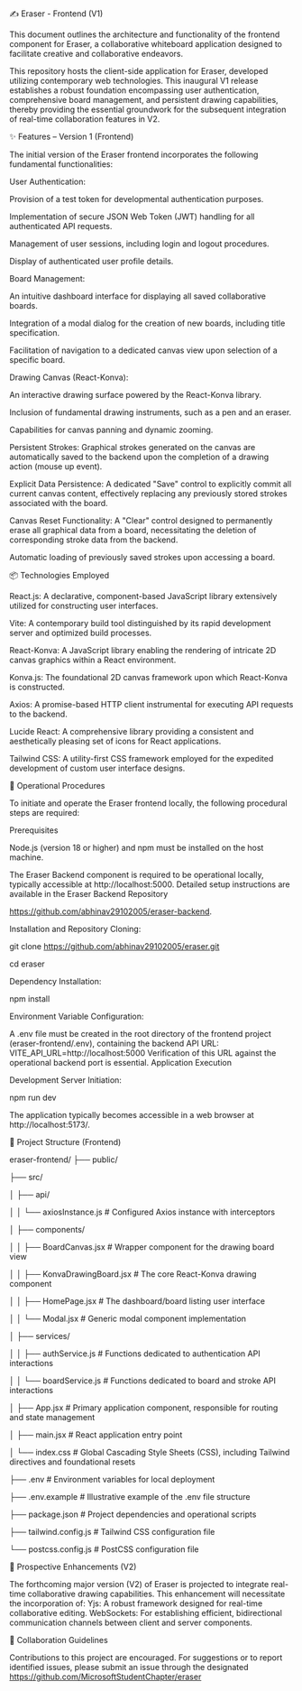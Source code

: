✍️ Eraser - Frontend (V1)


This document outlines the architecture and functionality of the frontend component for Eraser, a collaborative whiteboard application designed to facilitate creative and collaborative endeavors.

This repository hosts the client-side application for Eraser, developed utilizing contemporary web technologies. This inaugural V1 release establishes a robust foundation encompassing user authentication, comprehensive board management, and persistent drawing capabilities, thereby providing the essential groundwork for the subsequent integration of real-time collaboration features in V2.


✨ Features – Version 1 (Frontend)

The initial version of the Eraser frontend incorporates the following fundamental functionalities:



User Authentication:

Provision of a test token for developmental authentication purposes.

Implementation of secure JSON Web Token (JWT) handling for all authenticated API requests.

Management of user sessions, including login and logout procedures.

Display of authenticated user profile details.



Board Management:

An intuitive dashboard interface for displaying all saved collaborative boards.

Integration of a modal dialog for the creation of new boards, including title specification.

Facilitation of navigation to a dedicated canvas view upon selection of a specific board.

Drawing Canvas (React-Konva):

An interactive drawing surface powered by the React-Konva library.

Inclusion of fundamental drawing instruments, such as a pen and an eraser.

Capabilities for canvas panning and dynamic zooming.

Persistent Strokes: Graphical strokes generated on the canvas are automatically saved to the backend upon the completion of a drawing action (mouse up event).

Explicit Data Persistence: A dedicated "Save" control to explicitly commit all current canvas content, effectively replacing any previously stored strokes associated with the board.

Canvas Reset Functionality: A "Clear" control designed to permanently erase all graphical data from a board, necessitating the deletion of corresponding stroke data from the backend.

Automatic loading of previously saved strokes upon accessing a board.



📦 Technologies Employed

React.js: A declarative, component-based JavaScript library extensively utilized for constructing user interfaces.

Vite: A contemporary build tool distinguished by its rapid development server and optimized build processes.

React-Konva: A JavaScript library enabling the rendering of intricate 2D canvas graphics within a React environment.

Konva.js: The foundational 2D canvas framework upon which React-Konva is constructed.

Axios: A promise-based HTTP client instrumental for executing API requests to the backend.

Lucide React: A comprehensive library providing a consistent and aesthetically pleasing set of icons for React applications.

Tailwind CSS: A utility-first CSS framework employed for the expedited development of custom user interface designs.





🚀 Operational Procedures

To initiate and operate the Eraser frontend locally, the following procedural steps are required:



Prerequisites

Node.js (version 18 or higher) and npm must be installed on the host machine.



The Eraser Backend component is required to be operational locally, typically accessible at http://localhost:5000. Detailed setup instructions are available in the Eraser Backend Repository 

https://github.com/abhinav29102005/eraser-backend.




Installation and Repository Cloning:

git clone https://github.com/abhinav29102005/eraser.git

cd eraser


Dependency Installation:

npm install

Environment Variable Configuration:

A .env file must be created in the root directory of the frontend project (eraser-frontend/.env), containing the backend API URL:
VITE_API_URL=http://localhost:5000
Verification of this URL against the operational backend port is essential.
Application Execution

Development Server Initiation:

npm run dev

The application typically becomes accessible in a web browser at http://localhost:5173/.



📂 Project Structure (Frontend)

eraser-frontend/
├── public/

├── src/

│   ├── api/

│   │   └── axiosInstance.js # Configured Axios instance with interceptors

│   ├── components/

│   │   ├── BoardCanvas.jsx     # Wrapper component for the drawing board view

│   │   ├── KonvaDrawingBoard.jsx # The core React-Konva drawing component

│   │   ├── HomePage.jsx        # The dashboard/board listing user interface

│   │   └── Modal.jsx           # Generic modal component implementation

│   ├── services/

│   │   ├── authService.js      # Functions dedicated to authentication API interactions

│   │   └── boardService.js     # Functions dedicated to board and stroke API interactions

│   ├── App.jsx                 # Primary application component, responsible for routing and state management

│   ├── main.jsx                # React application entry point

│   └── index.css               # Global Cascading Style Sheets (CSS), including Tailwind directives and foundational resets

├── .env                        # Environment variables for local deployment

├── .env.example                # Illustrative example of the .env file structure

├── package.json                # Project dependencies and operational scripts

├── tailwind.config.js          # Tailwind CSS configuration file

└── postcss.config.js           # PostCSS configuration file



🔮 Prospective Enhancements (V2)

The forthcoming major version (V2) of Eraser is projected to integrate real-time collaborative drawing capabilities. This enhancement will necessitate the incorporation of:
Yjs: A robust framework designed for real-time collaborative editing.
WebSockets: For establishing efficient, bidirectional communication channels between client and server components.



🤝 Collaboration Guidelines

Contributions to this project are encouraged. For suggestions or to report identified issues, please submit an issue through the designated https://github.com/MicrosoftStudentChapter/eraser
